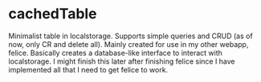 # cachedTable
Minimalist table in localstorage. Supports simple queries and CRUD (as of now, only CR and delete all). Mainly created for use in my other webapp, felice. Basically creates a database-like interface to interact with localstorage. I might finish this later after finishing felice since I have implemented all that I need to get felice to work.
